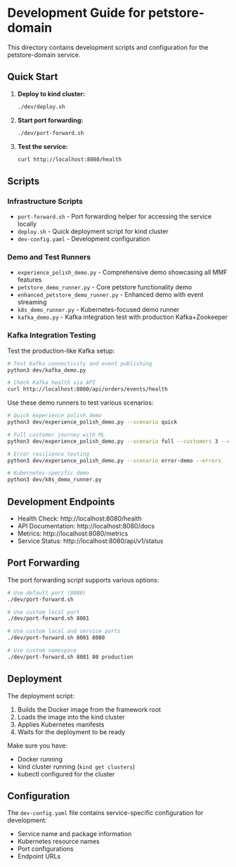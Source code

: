 # Development Guide for petstore-domain

This directory contains development scripts and configuration for the petstore-domain service.

## Quick Start

1. **Deploy to kind cluster:**
   ```bash
   ./dev/deploy.sh
   ```

2. **Start port forwarding:**
   ```bash
   ./dev/port-forward.sh
   ```

3. **Test the service:**
   ```bash
   curl http://localhost:8080/health
   ```

## Scripts

### Infrastructure Scripts
- `port-forward.sh` - Port forwarding helper for accessing the service locally
- `deploy.sh` - Quick deployment script for kind cluster
- `dev-config.yaml` - Development configuration

### Demo and Test Runners
- `experience_polish_demo.py` - Comprehensive demo showcasing all MMF features
- `petstore_demo_runner.py` - Core petstore functionality demo
- `enhanced_petstore_demo_runner.py` - Enhanced demo with event streaming
- `k8s_demo_runner.py` - Kubernetes-focused demo runner
- `kafka_demo.py` - Kafka integration test with production Kafka+Zookeeper

### Kafka Integration Testing
Test the production-like Kafka setup:
```bash
# Test Kafka connectivity and event publishing
python3 dev/kafka_demo.py

# Check Kafka health via API
curl http://localhost:8080/api/orders/events/health
```

Use these demo runners to test various scenarios:
```bash
# Quick experience polish demo
python3 dev/experience_polish_demo.py --scenario quick

# Full customer journey with ML
python3 dev/experience_polish_demo.py --scenario full --customers 3 --export-data

# Error resilience testing
python3 dev/experience_polish_demo.py --scenario error-demo --errors

# Kubernetes-specific demo
python3 dev/k8s_demo_runner.py
```

## Development Endpoints

- Health Check: http://localhost:8080/health
- API Documentation: http://localhost:8080/docs
- Metrics: http://localhost:8080/metrics
- Service Status: http://localhost:8080/api/v1/status

## Port Forwarding

The port forwarding script supports various options:

```bash
# Use default port (8080)
./dev/port-forward.sh

# Use custom local port
./dev/port-forward.sh 8081

# Use custom local and service ports
./dev/port-forward.sh 8081 8080

# Use custom namespace
./dev/port-forward.sh 8081 80 production
```

## Deployment

The deployment script:
1. Builds the Docker image from the framework root
2. Loads the image into the kind cluster
3. Applies Kubernetes manifests
4. Waits for the deployment to be ready

Make sure you have:
- Docker running
- kind cluster running (`kind get clusters`)
- kubectl configured for the cluster

## Configuration

The `dev-config.yaml` file contains service-specific configuration for development:
- Service name and package information
- Kubernetes resource names
- Port configurations
- Endpoint URLs
